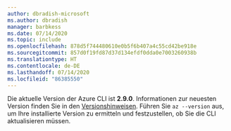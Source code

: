 ```yaml
---
author: dbradish-microsoft
ms.author: dbradish
manager: barbkess
ms.date: 07/14/2020
ms.topic: include
ms.openlocfilehash: 878d5f744480610e0b5f6b407a4c55cd42be918e
ms.sourcegitcommit: 857d0f19fd87d37d134efdf0dda0e7003260938b
ms.translationtype: HT
ms.contentlocale: de-DE
ms.lasthandoff: 07/14/2020
ms.locfileid: "86385550"
---
```

Die aktuelle Version der Azure CLI ist __2.9.0__. Informationen zur neuesten Version finden Sie in den [Versionshinweisen](../release-notes-azure-cli.md). Führen Sie `az --version` aus, um Ihre installierte Version zu ermitteln und festzustellen, ob Sie die CLI aktualisieren müssen.
